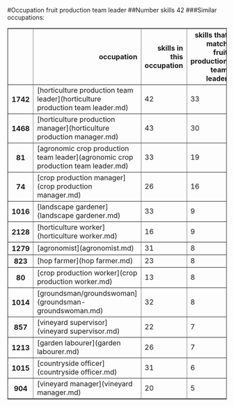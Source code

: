 #Occupation fruit production team leader
##Number skills 42
###Similar occupations:
<table border="1" class="dataframe">
  <thead>
    <tr style="text-align: right;">
      <th></th>
      <th>occupation</th>
      <th>skills in this occupation</th>
      <th>skills that match fruit production team leader</th>
      <th>percentage match with fruit production team leader</th>
      <th>skills not in fruit production team leader</th>
    </tr>
  </thead>
  <tbody>
    <tr>
      <th>1742</th>
      <td>[horticulture production team leader](horticulture production team leader.md)</td>
      <td>42</td>
      <td>33</td>
      <td>0.785714</td>
      <td>9</td>
    </tr>
    <tr>
      <th>1468</th>
      <td>[horticulture production manager](horticulture production manager.md)</td>
      <td>43</td>
      <td>30</td>
      <td>0.714286</td>
      <td>13</td>
    </tr>
    <tr>
      <th>81</th>
      <td>[agronomic crop production team leader](agronomic crop production team leader.md)</td>
      <td>33</td>
      <td>19</td>
      <td>0.452381</td>
      <td>14</td>
    </tr>
    <tr>
      <th>74</th>
      <td>[crop production manager](crop production manager.md)</td>
      <td>26</td>
      <td>16</td>
      <td>0.380952</td>
      <td>10</td>
    </tr>
    <tr>
      <th>1016</th>
      <td>[landscape gardener](landscape gardener.md)</td>
      <td>33</td>
      <td>9</td>
      <td>0.214286</td>
      <td>24</td>
    </tr>
    <tr>
      <th>2128</th>
      <td>[horticulture worker](horticulture worker.md)</td>
      <td>16</td>
      <td>9</td>
      <td>0.214286</td>
      <td>7</td>
    </tr>
    <tr>
      <th>1279</th>
      <td>[agronomist](agronomist.md)</td>
      <td>31</td>
      <td>8</td>
      <td>0.190476</td>
      <td>23</td>
    </tr>
    <tr>
      <th>823</th>
      <td>[hop farmer](hop farmer.md)</td>
      <td>23</td>
      <td>8</td>
      <td>0.190476</td>
      <td>15</td>
    </tr>
    <tr>
      <th>80</th>
      <td>[crop production worker](crop production worker.md)</td>
      <td>13</td>
      <td>8</td>
      <td>0.190476</td>
      <td>5</td>
    </tr>
    <tr>
      <th>1014</th>
      <td>[groundsman/groundswoman](groundsman-groundswoman.md)</td>
      <td>32</td>
      <td>8</td>
      <td>0.190476</td>
      <td>24</td>
    </tr>
    <tr>
      <th>857</th>
      <td>[vineyard supervisor](vineyard supervisor.md)</td>
      <td>22</td>
      <td>7</td>
      <td>0.166667</td>
      <td>15</td>
    </tr>
    <tr>
      <th>1213</th>
      <td>[garden labourer](garden labourer.md)</td>
      <td>26</td>
      <td>7</td>
      <td>0.166667</td>
      <td>19</td>
    </tr>
    <tr>
      <th>1015</th>
      <td>[countryside officer](countryside officer.md)</td>
      <td>31</td>
      <td>6</td>
      <td>0.142857</td>
      <td>25</td>
    </tr>
    <tr>
      <th>904</th>
      <td>[vineyard manager](vineyard manager.md)</td>
      <td>20</td>
      <td>5</td>
      <td>0.119048</td>
      <td>15</td>
    </tr>
  </tbody>
</table>
